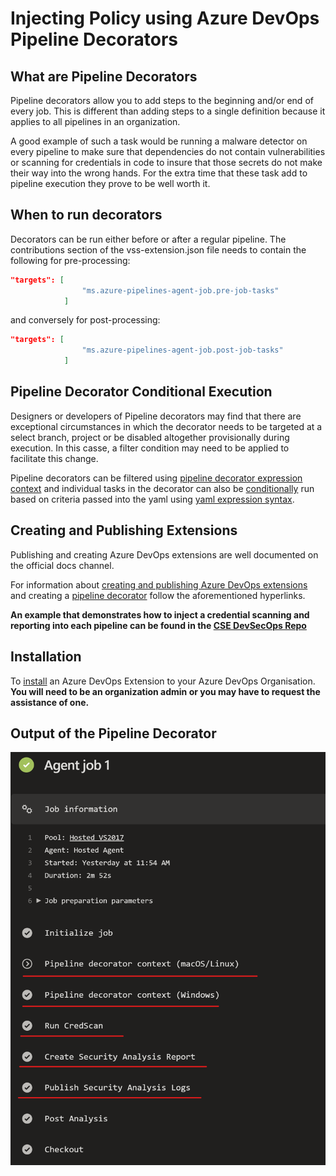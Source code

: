 # Injecting Policy using Azure DevOps Pipeline Decorators

## What are Pipeline Decorators

Pipeline decorators allow you to add steps to the beginning and/or end of every job. This is different than adding steps to a single definition because it applies to all pipelines in an organization.

A good example of such a task would be running a malware detector on every pipeline to make sure that dependencies do not contain vulnerabilities or scanning for credentials in code to insure that those secrets do not make their way into the wrong hands. For the extra time that these task add to pipeline execution they prove to be well worth it.

## When to run decorators

Decorators can be run either before or after a regular pipeline. The contributions section of the vss-extension.json file needs to contain the following for pre-processing: 

```json
"targets": [
                "ms.azure-pipelines-agent-job.pre-job-tasks"
            ]
```

and conversely for post-processing:

```json
"targets": [
                "ms.azure-pipelines-agent-job.post-job-tasks"
            ] 
```

## Pipeline Decorator Conditional Execution

Designers or developers of Pipeline decorators may find that there are exceptional circumstances in which the decorator needs to be targeted at a select branch, project or be disabled altogether provisionally during execution. In this casse, a filter condition may need to be applied to facilitate this change.

Pipeline decorators can be filtered using [pipeline decorator expression context](https://docs.microsoft.com/en-us/azure/devops/extend/develop/pipeline-decorator-context?view=azure-devops) and individual tasks in the decorator can also be [conditionally](https://docs.microsoft.com/en-us/azure/devops/pipelines/process/conditions?view=azure-devops&tabs=yaml) run based on criteria passed into the yaml using [yaml expression syntax](https://docs.microsoft.com/en-us/azure/devops/pipelines/process/expressions?view=azure-devops#functions).

## Creating and Publishing Extensions

Publishing and creating Azure DevOps extensions are well documented on the official docs channel.

For information about [creating and publishing Azure DevOps extensions](https://docs.microsoft.com/en-us/azure/devops/extend/develop/add-build-task?toc=%2Fazure%2Fdevops%2Fextend%2Ftoc.json&bc=%2Fazure%2Fdevops%2Fextend%2Fbreadcrumb%2Ftoc.json&view=azure-devops) and  creating a [pipeline decorator](https://docs.microsoft.com/en-us/azure/devops/extend/develop/add-pipeline-decorator?view=azure-devops) follow the aforementioned hyperlinks.

**An example that demonstrates how to inject a credential scanning and reporting into each pipeline can be found in the [CSE DevSecOps Repo](https://dev.azure.com/csedevops/DevSecOps/_git/SecOps_PipelineDecorator)**

 ## Installation

 To [install](https://docs.microsoft.com/en-us/azure/devops/marketplace/install-extension?view=azure-devops) an Azure DevOps Extension to your Azure DevOps Organisation. **You will need to be an organization admin or you may have to request the assistance of one.**

 ## Output of the Pipeline Decorator

![Sample Output](./images/1_decoratorOutput.png)
